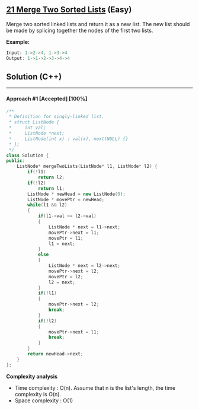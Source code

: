 ## [21 Merge Two Sorted Lists](https://leetcode.com/problems/merge-two-sorted-lists/) (Easy)

Merge two sorted linked lists and return it as a new list. The new list should be made by splicing together the nodes of the first two lists.

**Example:** 

```c++
Input: 1->2->4, 1->3->4
Output: 1->1->2->3->4->4
```

## Solution (C++)

------

#### Approach #1  [Accepted] [100%]

```c++
/**
 * Definition for singly-linked list.
 * struct ListNode {
 *     int val;
 *     ListNode *next;
 *     ListNode(int x) : val(x), next(NULL) {}
 * };
 */
class Solution {
public:
    ListNode* mergeTwoLists(ListNode* l1, ListNode* l2) {
        if(!l1)
            return l2;
        if(!l2)
            return l1;
        ListNode * newHead = new ListNode(0);
        ListNode * movePtr = newHead;
        while(l1 && l2)
        {
            if(l1->val <= l2->val)
            {
                ListNode * next = l1->next;
                movePtr->next = l1;
                movePtr = l1;
                l1 = next;
            }
            else
            {
                ListNode * next = l2->next;
                movePtr->next = l2;
                movePtr = l2;
                l2 = next;
            }
            if(!l1)
            {
                movePtr->next = l2;
                break;
            }
            if(!l2)
            {
                movePtr->next = l1;
                break;
            }
        }
        return newHead->next;
    }
};
```

**Complexity analysis**

- Time complexity : O(n). Assume that n is the list's length, the time complexity is O(n).
- Space complexity : O(1)
